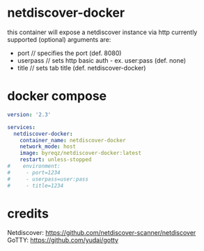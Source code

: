 # netdiscover-docker
this container will expose a netdiscover instance via http
currently supported (optional) arguments are:

- port // specifies the port (def. 8080)
- userpass // sets http basic auth - ex. user:pass (def. none)
- title // sets tab title (def. netdiscover-docker)


# docker compose
```yaml
version: '2.3'

services:
  netdiscover-docker:
    container_name: netdiscover-docker
    network_mode: host
    image: byreqz/netdiscover-docker:latest
    restart: unless-stopped
#    environment:
#     - port=1234
#     - userpass=user:pass
#     - title=1234
```

# credits
Netdiscover: https://github.com/netdiscover-scanner/netdiscover <br>
GoTTY: https://github.com/yudai/gotty
